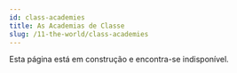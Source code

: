 ```yaml
---
id: class-academies
title: As Academias de Classe
slug: /11-the-world/class-academies
---
```


Esta página está em construção e encontra-se indisponível.
